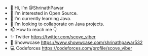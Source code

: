 - 👋 Hi, I’m @ShrinathPawar
- 👀 I’m interested in Open Source.
- 🌱 I’m currently learning Java.
- 💞️ I’m looking to collaborate on Java projects.
- 📫 How to reach me 👇
- ✨ Twitter https://twitter.com/scove_viber
- 📇 Showwcase https://www.showwcase.com/shrinathpawar532
- 💻 Codeforces https://codeforces.com/profile/scove_viber
<!---
ShrinathPawar/ShrinathPawar is a ✨ special ✨ repository because its `README.md` (this file) appears on your GitHub profile.
You can click the Preview link to take a look at your changes.
--->
